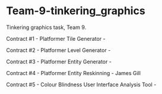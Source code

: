# Team-9-tinkering_graphics
Tinkering graphics task, Team 9.

Contract #1 - Platformer Tile Generator - 

Contract #2 - Platformer Level Generator - 

Contract #3 - Platformer Entity Generator - 

Contract #4 - Platformer Entity Reskinning - James Gill

Contract #5 - Colour Blindness User Interface Analysis Tool - 
